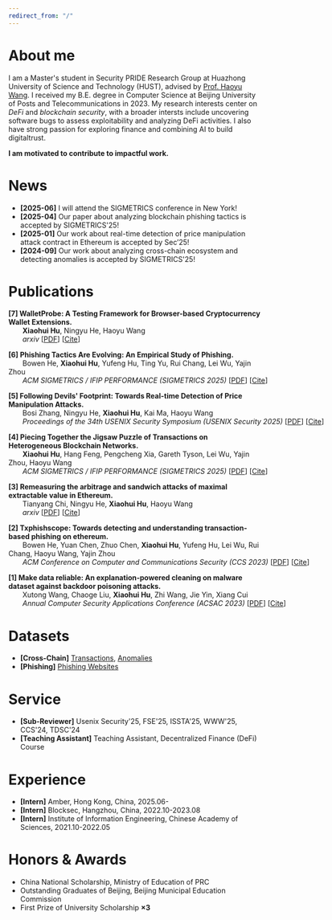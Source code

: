 ```yaml
---
redirect_from: "/"
---
```

<script>
  function toggleCitationBox(id) {
    const box = document.getElementById(id);
    if (box) {
      box.style.display = (box.style.display === 'none' || box.style.display === '') ? 'block' : 'none';
    }
  }

  function copyCitation(id) {
    const text = document.querySelector(`#${id} pre`).innerText;
    navigator.clipboard.writeText(text).then(() => {
      alert("Citation copied to clipboard!");
    }).catch(err => {
      console.error("Failed to copy citation:", err);
    });
  }
</script>

<style>
  .copy-btn {
    position: absolute;
    top: 3px;
    right: 3px;
    font-size: 12px;
    padding: 2px 2px;
    cursor: pointer;
    background-color: #eee;
    border: 1px solid #bbb;
    border-radius: 1px;
  }

  .copy-btn:hover {
    background-color: #ddd;
  }
</style>


# About me
I am a Master's student in Security PRIDE Research Group at Huazhong University of Science and Technology (HUST), advised by [Prof. Haoyu Wang](https://howiepku.github.io/index.html). I received my B.E. degree in Computer Science at Beijing University of Posts and Telecommunications in 2023. 
My research interests center on  *DeFi* and *blockchain security*, with a broader intersts include uncovering software bugs to assess exploitability and analyzing DeFi activities. I also have strong passion for exploring finance and combining AI to build digitaltrust.
<!-- My broader interests include uncovering software bugs to assess exploitability and analyzing DeFi activities to pretend misbehaviors (e.g., exploits, scams, and MEV). -->

<!-- **I am a motivated student seeking a PhD opportunity to contribute to impactful research.** -->
**I am motivated to contribute to impactful work.**


# News
* **[2025-06]** I will attend the SIGMETRICS conference in New York!
* **[2025-04]** Our paper about analyzing blockchain phishing tactics is accepted by SIGMETRICS'25!
* **[2025-01]** Our work about real-time detection of price manipulation attack contract in Ethereum is accepted by Sec’25!
* **[2024-09]** Our work about analyzing cross-chain ecosystem and detecting anomalies is accepted by SIGMETRICS'25!



# Publications


<p class="view">
  <strong>[7] WalletProbe: A Testing Framework for Browser-based Cryptocurrency Wallet Extensions.</strong>
  <br>
  <span style="margin-left: 2em;">
  <strong>Xiaohui Hu</strong>, Ningyu He, Haoyu Wang
  </span>
  <br>
  <span style="margin-left: 2em; white-space: nowrap;">
  <i>arxiv</i>
    [<a href="https://arxiv.org/pdf/2504.11735" target="_blank">PDF</a>]
    [<a href="javascript:void(0);" onclick="toggleCitationBox('cite7')">Cite</a>]
  </span>
</p>

<div id="cite7" class="citation-box" style="display:none; border: 1px solid #ccc; padding: 15px; background-color: #f9f9f9; max-width: 700px; margin-top: 10px; font-family: monospace;">
  <button class="copy-btn" onclick="copyCitation('cite7')">Copy</button>
  <!-- <pre> -->
  {% include citations/wallet.txt %}
  <!-- </pre> -->
</div>

<!-- ----------------------------- -->

<p class="view">
  <strong>[6] Phishing Tactics Are Evolving: An Empirical Study of Phishing.</strong>
  <br>
  <span style="margin-left: 2em;">
  Bowen He, <strong>Xiaohui Hu</strong>, Yufeng Hu, Ting Yu, Rui Chang, Lei Wu, Yajin Zhou
  </span>
  <br>
  <span style="margin-left: 2em; white-space: nowrap;">
  <i>ACM SIGMETRICS / IFIP PERFORMANCE (SIGMETRICS 2025)</i>
    [<a href="" target="_blank">PDF</a>]
    [<a href="javascript:void(0);" onclick="toggleCitationBox('cite6')">Cite</a>]
  </span>
</p>

<div id="cite6" class="citation-box" style="display:none; border: 1px solid #ccc; padding: 15px; background-color: #f9f9f9; max-width: 700px; margin-top: 10px; font-family: monospace;">
  <button class="copy-btn" onclick="copyCitation('cite6')">Copy</button>
  <!-- <pre> -->
  {% include citations/wallet.txt %}
  <!-- </pre> -->
</div>

<!-- ----------------------------- -->

<p class="view">
  <strong>[5] Following Devils' Footprint: Towards Real-time Detection of Price Manipulation Attacks.</strong>
  <br>
  <span style="margin-left: 2em;">
  Bosi Zhang, Ningyu He, <strong>Xiaohui Hu</strong>, Kai Ma, Haoyu Wang
  </span>
  <br>
  <span style="margin-left: 2em; white-space: nowrap;">
  <i>Proceedings of the 34th USENIX Security Symposium (USENIX Security 2025)</i>
    [<a href="https://arxiv.org/pdf/2502.03718" target="_blank">PDF</a>]
    [<a href="javascript:void(0);" onclick="toggleCitationBox('cite5')">Cite</a>]
  </span>
</p>

<div id="cite5" class="citation-box" style="display:none; border: 1px solid #ccc; padding: 15px; background-color: #f9f9f9; max-width: 700px; margin-top: 10px; font-family: monospace;">
  <button class="copy-btn" onclick="copyCitation('cite5')">Copy</button>
  <!-- <pre> -->
  {% include citations/sec25_price_manipulation.txt %}
  <!-- </pre> -->
</div>

<!-- ----------------------------- -->

<p class="view">
  <strong>[4] Piecing Together the Jigsaw Puzzle of Transactions on Heterogeneous Blockchain Networks.</strong>
  <br>
  <span style="margin-left: 2em;">
  <strong>Xiaohui Hu</strong>, Hang Feng, Pengcheng Xia, Gareth Tyson, Lei Wu, Yajin Zhou, Haoyu Wang
  </span>
  <br>
  <span style="margin-left: 2em; white-space: nowrap;">
 <i>ACM SIGMETRICS / IFIP PERFORMANCE (SIGMETRICS 2025)</i>
    [<a href="https://www.eecs.qmul.ac.uk/~tysong/files/SIGMETRICS25.pdf" target="_blank">PDF</a>]
    [<a href="javascript:void(0);" onclick="toggleCitationBox('cite4')">Cite</a>]
  </span>
</p>

<div id="cite4" class="citation-box" style="display:none; border: 1px solid #ccc; padding: 15px; background-color: #f9f9f9; max-width: 700px; margin-top: 10px; font-family: monospace;">
  <button class="copy-btn" onclick="copyCitation('cite4')">Copy</button>
  <!-- <pre> -->
  {% include citations/sig25_cross-chain.txt %}
  <!-- </pre> -->
</div>

<!-- ----------------------------- -->

<p class="view">
  <strong>[3] Remeasuring the arbitrage and sandwich attacks of maximal extractable value in Ethereum.</strong>
  <br>
  <span style="margin-left: 2em;">
  Tianyang Chi, Ningyu He, <strong>Xiaohui Hu</strong>, Haoyu Wang
  </span>
  <br>
  <span style="margin-left: 2em; white-space: nowrap;">
  <i>arxiv</i>
    [<a href="https://arxiv.org/pdf/2405.17944" target="_blank">PDF</a>]
    [<a href="javascript:void(0);" onclick="toggleCitationBox('cite3')">Cite</a>]
  </span>
</p>

<div id="cite3" class="citation-box" style="display:none; border: 1px solid #ccc; padding: 15px; background-color: #f9f9f9; max-width: 700px; margin-top: 10px; font-family: monospace;">
  <button class="copy-btn" onclick="copyCitation('cite3')">Copy</button>
  <!-- <pre> -->
  {% include citations/mev.txt %}
  <!-- </pre> -->
</div>

<!-- ----------------------------- -->

<p class="view">
  <strong>[2] Txphishscope: Towards detecting and understanding transaction-based phishing on ethereum.</strong>
  <br>
  <span style="margin-left: 2em;">
  Bowen He, Yuan Chen, Zhuo Chen, <strong>Xiaohui Hu</strong>, Yufeng Hu, Lei Wu, Rui Chang, Haoyu Wang, Yajin Zhou
  </span>
  <br>
  <span style="margin-left: 2em; white-space: nowrap;">
    <i>ACM Conference on Computer and Communications Security (CCS 2023)</i>
    [<a href="https://assets.blocksec.com/pdf/ccs23_phishing.pdf" target="_blank">PDF</a>]
    [<a href="javascript:void(0);" onclick="toggleCitationBox('cite2')">Cite</a>]
  </span>
</p>

<div id="cite2" class="citation-box" style="display:none; border: 1px solid #ccc; padding: 15px; background-color: #f9f9f9; max-width: 700px; margin-top: 10px; font-family: monospace;">
  <button class="copy-btn" onclick="copyCitation('cite2')">Copy</button>
  <!-- <pre> -->
  {% include citations/ccs23_phishing.txt %}
  <!-- </pre> -->
</div>

<!-- ----------------------------- -->

<p class="view">
  <strong>[1] Make data reliable: An explanation-powered cleaning on malware dataset against backdoor poisoning attacks.</strong>
  <br>
  <span style="margin-left: 2em;">
  Xutong Wang, Chaoge Liu, <strong>Xiaohui Hu</strong>, Zhi Wang, Jie Yin, Xiang Cui
  </span> 
  <br>
  <span style="margin-left: 2em; white-space: nowrap;">
  <i>Annual Computer Security Applications Conference (ACSAC 2023)</i>
    [<a href="https://dl.acm.org/doi/pdf/10.1145/3564625.3564661" target="_blank">PDF</a>]
    [<a href="javascript:void(0);" onclick="toggleCitationBox('cite1')">Cite</a>]
  </span>
</p>

<div id="cite1" class="citation-box" style="display:none; border: 1px solid #ccc; padding: 15px; background-color: #f9f9f9; max-width: 700px; margin-top: 10px; font-family: monospace;">
  <button class="copy-btn" onclick="copyCitation('cite1')">Copy</button>
  <!-- <pre> -->
  {% include citations/make_data_reliable.txt %}
  <!-- </pre> -->
</div>


# Datasets
* **[Cross-Chain]** [Transactions](https://www.dropbox.com/scl/fi/42pi7h65x9ttzpoq7mhn5/cross_chain_data.csv?rlkey=t5bpsshz6niaqkh897rtkqsp2&st=vhxc2hp0&dl=0), [Anomalies](https://www.dropbox.com/scl/fi/bsotstmgjl4xowydl7he9/unmatched_cross_chain_data.csv?rlkey=r7jbdk6nezp5gocxwft5yung7&st=kck3zwbi&dl=0)
* **[Phishing]** [Phishing Websites](https://github.com/blocksecteam/TxPhishScope/blob/main/TxPhishScope_CCS_2023_Phishing_URLs.txt)

# Service
* **[Sub-Reviewer]** Usenix Security'25, FSE'25, ISSTA'25, WWW'25, CCS'24, TDSC'24
* **[Teaching Assistant]** Teaching Assistant, Decentralized Finance (DeFi) Course

# Experience
* **[Intern]** Amber, Hong Kong, China, 2025.06-
* **[Intern]** Blocksec, Hangzhou, China, 2022.10-2023.08
* **[Intern]** Institute of Information Engineering, Chinese Academy of Sciences, 2021.10-2022.05

# Honors & Awards
* China National Scholarship, Ministry of Education of PRC
* Outstanding Graduates of Beijing, Beijing Municipal Education Commission
* First Prize of University Scholarship **×3**


